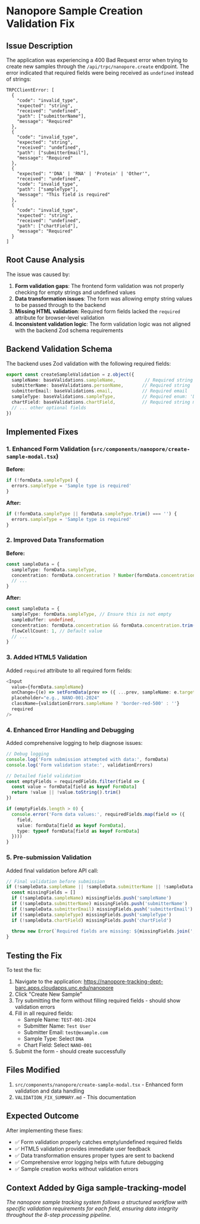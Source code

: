 # Nanopore Sample Creation Validation Fix

## Issue Description

The application was experiencing a 400 Bad Request error when trying to create new samples through the `/api/trpc/nanopore.create` endpoint. The error indicated that required fields were being received as `undefined` instead of strings:

```
TRPCClientError: [
  {
    "code": "invalid_type",
    "expected": "string",
    "received": "undefined",
    "path": ["submitterName"],
    "message": "Required"
  },
  {
    "code": "invalid_type", 
    "expected": "string",
    "received": "undefined",
    "path": ["submitterEmail"],
    "message": "Required"
  },
  {
    "expected": "'DNA' | 'RNA' | 'Protein' | 'Other'",
    "received": "undefined",
    "code": "invalid_type",
    "path": ["sampleType"],
    "message": "This field is required"
  },
  {
    "code": "invalid_type",
    "expected": "string", 
    "received": "undefined",
    "path": ["chartField"],
    "message": "Required"
  }
]
```

## Root Cause Analysis

The issue was caused by:

1. **Form validation gaps**: The frontend form validation was not properly checking for empty strings and undefined values
2. **Data transformation issues**: The form was allowing empty string values to be passed through to the backend
3. **Missing HTML validation**: Required form fields lacked the `required` attribute for browser-level validation
4. **Inconsistent validation logic**: The form validation logic was not aligned with the backend Zod schema requirements

## Backend Validation Schema

The backend uses Zod validation with the following required fields:

```typescript
export const createSampleValidation = z.object({
  sampleName: baseValidations.sampleName,           // Required string
  submitterName: baseValidations.personName,       // Required string  
  submitterEmail: baseValidations.email,           // Required email
  sampleType: baseValidations.sampleType,          // Required enum: 'DNA' | 'RNA' | 'Protein' | 'Other'
  chartField: baseValidations.chartField,          // Required string matching pattern
  // ... other optional fields
})
```

## Implemented Fixes

### 1. Enhanced Form Validation (`src/components/nanopore/create-sample-modal.tsx`)

**Before:**
```typescript
if (!formData.sampleType) {
  errors.sampleType = 'Sample type is required'
}
```

**After:**
```typescript
if (!formData.sampleType || formData.sampleType.trim() === '') {
  errors.sampleType = 'Sample type is required'
}
```

### 2. Improved Data Transformation

**Before:**
```typescript
const sampleData = {
  sampleType: formData.sampleType,
  concentration: formData.concentration ? Number(formData.concentration) : null,
  // ...
}
```

**After:**
```typescript
const sampleData = {
  sampleType: formData.sampleType, // Ensure this is not empty
  sampleBuffer: undefined,
  concentration: formData.concentration && formData.concentration.trim() ? Number(formData.concentration) : undefined,
  flowCellCount: 1, // Default value
  // ...
}
```

### 3. Added HTML5 Validation

Added `required` attribute to all required form fields:

```typescript
<Input
  value={formData.sampleName}
  onChange={(e) => setFormData(prev => ({ ...prev, sampleName: e.target.value }))}
  placeholder="e.g., NANO-001-2024"
  className={validationErrors.sampleName ? 'border-red-500' : ''}
  required
/>
```

### 4. Enhanced Error Handling and Debugging

Added comprehensive logging to help diagnose issues:

```typescript
// Debug logging
console.log('Form submission attempted with data:', formData)
console.log('Form validation state:', validationErrors)

// Detailed field validation
const emptyFields = requiredFields.filter(field => {
  const value = formData[field as keyof FormData]
  return !value || !value.toString().trim()
})

if (emptyFields.length > 0) {
  console.error('Form data values:', requiredFields.map(field => ({ 
    field, 
    value: formData[field as keyof FormData], 
    type: typeof formData[field as keyof FormData] 
  })))
}
```

### 5. Pre-submission Validation

Added final validation before API call:

```typescript
// Final validation before submission
if (!sampleData.sampleName || !sampleData.submitterName || !sampleData.submitterEmail || !sampleData.sampleType || !sampleData.chartField) {
  const missingFields = []
  if (!sampleData.sampleName) missingFields.push('sampleName')
  if (!sampleData.submitterName) missingFields.push('submitterName')
  if (!sampleData.submitterEmail) missingFields.push('submitterEmail')
  if (!sampleData.sampleType) missingFields.push('sampleType')
  if (!sampleData.chartField) missingFields.push('chartField')
  
  throw new Error(`Required fields are missing: ${missingFields.join(', ')}`)
}
```

## Testing the Fix

To test the fix:

1. Navigate to the application: https://nanopore-tracking-dept-barc.apps.cloudapps.unc.edu/nanopore
2. Click "Create New Sample"
3. Try submitting the form without filling required fields - should show validation errors
4. Fill in all required fields:
   - Sample Name: `TEST-001-2024`
   - Submitter Name: `Test User`
   - Submitter Email: `test@example.com`
   - Sample Type: Select `DNA`
   - Chart Field: Select `NANO-001`
5. Submit the form - should create successfully

## Files Modified

1. `src/components/nanopore/create-sample-modal.tsx` - Enhanced form validation and data handling
2. `VALIDATION_FIX_SUMMARY.md` - This documentation

## Expected Outcome

After implementing these fixes:

- ✅ Form validation properly catches empty/undefined required fields
- ✅ HTML5 validation provides immediate user feedback
- ✅ Data transformation ensures proper types are sent to backend
- ✅ Comprehensive error logging helps with future debugging
- ✅ Sample creation works without validation errors

## Context Added by Giga sample-tracking-model

*The nanopore sample tracking system follows a structured workflow with specific validation requirements for each field, ensuring data integrity throughout the 8-step processing pipeline.* 